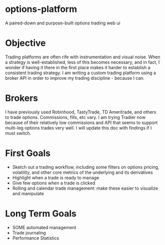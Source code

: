 # options-platform
A paired-down and purpose-built options trading web ui

# Objective
Trading platforms are often rife with instrumentation and visual noise. When a strategy is well-established, less of this becomes necessary, and in fact, I wonder if having it there in the first place makes it harder to establish a consistent trading strategy. I am writing a custom trading platform using a broker API in order to improve my trading discipline - because I can.

# Brokers
I have previously used Robinhood, TastyTrade, TD Ameritrade, and others to trade options. Commissions, fills, etc vary. I am trying Tradier now because of their relatively low commissions and API that seems to support multi-leg options trades very well. I will update this doc with findings if I must switch.

# First Goals
- Sketch out a trading workflow, including some filters on options pricing, volatility, and other core metrics of the underlying and its derivatives
- Highlight when a trade is ready to manage
- Give few options when a trade is clicked
- Rolling and calendar trade management: make these easier to visualize and manipulate

# Long Term Goals
- SOME automated management
- Trade journaling
- Performance Statistics
